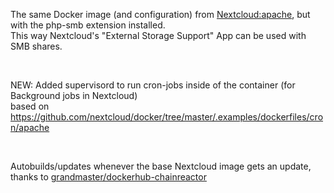 The same Docker image (and configuration) from [Nextcloud:apache](https://hub.docker.com/_/nextcloud), but with the php-smb extension installed.  
This way Nextcloud's "External Storage Support" App can be used with SMB shares.

<br />

NEW: Added supervisord to run cron-jobs inside of the container (for Background jobs in Nextcloud) <br />
based on https://github.com/nextcloud/docker/tree/master/.examples/dockerfiles/cron/apache

<br />

Autobuilds/updates whenever the base Nextcloud image gets an update, thanks to [grandmaster/dockerhub-chainreactor](https://hub.docker.com/r/grandmaster/dockerhub-chainreactor)
